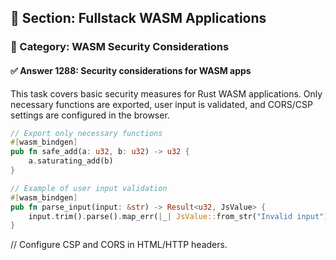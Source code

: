 ## 📘 Section: Fullstack WASM Applications
### 🔹 Category: WASM Security Considerations
#### ✅ Answer 1288: Security considerations for WASM apps

This task covers basic security measures for Rust WASM applications. Only necessary functions are exported, user input is validated, and CORS/CSP settings are configured in the browser.

```rust
// Export only necessary functions
#[wasm_bindgen]
pub fn safe_add(a: u32, b: u32) -> u32 {
    a.saturating_add(b)
}

// Example of user input validation
#[wasm_bindgen]
pub fn parse_input(input: &str) -> Result<u32, JsValue> {
    input.trim().parse().map_err(|_| JsValue::from_str("Invalid input"))
}
```
// Configure CSP and CORS in HTML/HTTP headers.
